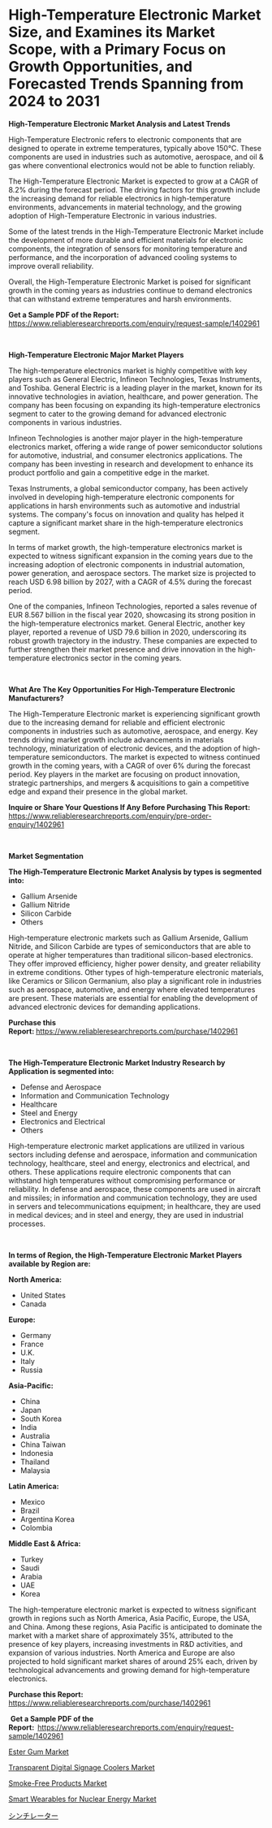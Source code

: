 <p><h1>High-Temperature Electronic Market Size, and Examines its Market Scope, with a Primary Focus on Growth Opportunities, and Forecasted Trends Spanning from 2024 to 2031</h1></p><p><strong>High-Temperature Electronic Market Analysis and Latest Trends</strong></p>
<p><p>High-Temperature Electronic refers to electronic components that are designed to operate in extreme temperatures, typically above 150°C. These components are used in industries such as automotive, aerospace, and oil & gas where conventional electronics would not be able to function reliably.</p><p>The High-Temperature Electronic Market is expected to grow at a CAGR of 8.2% during the forecast period. The driving factors for this growth include the increasing demand for reliable electronics in high-temperature environments, advancements in material technology, and the growing adoption of High-Temperature Electronic in various industries.</p><p>Some of the latest trends in the High-Temperature Electronic Market include the development of more durable and efficient materials for electronic components, the integration of sensors for monitoring temperature and performance, and the incorporation of advanced cooling systems to improve overall reliability.</p><p>Overall, the High-Temperature Electronic Market is poised for significant growth in the coming years as industries continue to demand electronics that can withstand extreme temperatures and harsh environments.</p></p>
<p><strong>Get a Sample PDF of the Report:&nbsp;</strong> <a href="https://www.reliableresearchreports.com/enquiry/request-sample/1402961">https://www.reliableresearchreports.com/enquiry/request-sample/1402961</a></p>
<p>&nbsp;</p>
<p><strong>High-Temperature Electronic Major Market Players</strong></p>
<p><p>The high-temperature electronics market is highly competitive with key players such as General Electric, Infineon Technologies, Texas Instruments, and Toshiba. General Electric is a leading player in the market, known for its innovative technologies in aviation, healthcare, and power generation. The company has been focusing on expanding its high-temperature electronics segment to cater to the growing demand for advanced electronic components in various industries.</p><p>Infineon Technologies is another major player in the high-temperature electronics market, offering a wide range of power semiconductor solutions for automotive, industrial, and consumer electronics applications. The company has been investing in research and development to enhance its product portfolio and gain a competitive edge in the market.</p><p>Texas Instruments, a global semiconductor company, has been actively involved in developing high-temperature electronic components for applications in harsh environments such as automotive and industrial systems. The company's focus on innovation and quality has helped it capture a significant market share in the high-temperature electronics segment.</p><p>In terms of market growth, the high-temperature electronics market is expected to witness significant expansion in the coming years due to the increasing adoption of electronic components in industrial automation, power generation, and aerospace sectors. The market size is projected to reach USD 6.98 billion by 2027, with a CAGR of 4.5% during the forecast period.</p><p>One of the companies, Infineon Technologies, reported a sales revenue of EUR 8.567 billion in the fiscal year 2020, showcasing its strong position in the high-temperature electronics market. General Electric, another key player, reported a revenue of USD 79.6 billion in 2020, underscoring its robust growth trajectory in the industry. These companies are expected to further strengthen their market presence and drive innovation in the high-temperature electronics sector in the coming years.</p></p>
<p>&nbsp;</p>
<p><strong>What Are The Key Opportunities For High-Temperature Electronic Manufacturers?</strong></p>
<p><p>The High-Temperature Electronic market is experiencing significant growth due to the increasing demand for reliable and efficient electronic components in industries such as automotive, aerospace, and energy. Key trends driving market growth include advancements in materials technology, miniaturization of electronic devices, and the adoption of high-temperature semiconductors. The market is expected to witness continued growth in the coming years, with a CAGR of over 6% during the forecast period. Key players in the market are focusing on product innovation, strategic partnerships, and mergers & acquisitions to gain a competitive edge and expand their presence in the global market.</p></p>
<p><strong>Inquire or Share Your Questions If Any Before Purchasing This Report:</strong> <a href="https://www.reliableresearchreports.com/enquiry/pre-order-enquiry/1402961">https://www.reliableresearchreports.com/enquiry/pre-order-enquiry/1402961</a></p>
<p>&nbsp;</p>
<p><strong>Market Segmentation</strong></p>
<p><strong>The High-Temperature Electronic Market Analysis by types is segmented into:</strong></p>
<p><ul><li>Gallium Arsenide</li><li>Gallium Nitride</li><li>Silicon Carbide</li><li>Others</li></ul></p>
<p><p>High-temperature electronic markets such as Gallium Arsenide, Gallium Nitride, and Silicon Carbide are types of semiconductors that are able to operate at higher temperatures than traditional silicon-based electronics. They offer improved efficiency, higher power density, and greater reliability in extreme conditions. Other types of high-temperature electronic materials, like Ceramics or Silicon Germanium, also play a significant role in industries such as aerospace, automotive, and energy where elevated temperatures are present. These materials are essential for enabling the development of advanced electronic devices for demanding applications.</p></p>
<p><strong>Purchase this Report:&nbsp;</strong><a href="https://www.reliableresearchreports.com/purchase/1402961">https://www.reliableresearchreports.com/purchase/1402961</a></p>
<p>&nbsp;</p>
<p><strong>The High-Temperature Electronic Market Industry Research by Application is segmented into:</strong></p>
<p><ul><li>Defense and Aerospace</li><li>Information and Communication Technology</li><li>Healthcare</li><li>Steel and Energy</li><li>Electronics and Electrical</li><li>Others</li></ul></p>
<p><p>High-temperature electronic market applications are utilized in various sectors including defense and aerospace, information and communication technology, healthcare, steel and energy, electronics and electrical, and others. These applications require electronic components that can withstand high temperatures without compromising performance or reliability. In defense and aerospace, these components are used in aircraft and missiles; in information and communication technology, they are used in servers and telecommunications equipment; in healthcare, they are used in medical devices; and in steel and energy, they are used in industrial processes.</p></p>
<p>&nbsp;</p>
<p><strong>In terms of Region, the High-Temperature Electronic Market Players available by Region are:</strong></p>
<p>
    <p> <strong> North America: </strong>
        <ul>
            <li>United States</li>
            <li>Canada</li>
        </ul>
        </p> 
    <p> <strong> Europe: </strong>
        <ul>
            <li>Germany</li>
            <li>France</li>
            <li>U.K.</li>
            <li>Italy</li>
            <li>Russia</li>
        </ul>
        </p> 
    <p> <strong> Asia-Pacific: </strong>
        <ul>
            <li>China</li>
            <li>Japan</li>
            <li>South Korea</li>
            <li>India</li>
            <li>Australia</li>
            <li>China Taiwan</li>
            <li>Indonesia</li>
            <li>Thailand</li>
            <li>Malaysia</li>
        </ul>
        </p> 
    <p> <strong> Latin America: </strong>
        <ul>
            <li>Mexico</li>
            <li>Brazil</li>
            <li>Argentina Korea</li>
            <li>Colombia</li>
        </ul>
        </p> 
    <p> <strong> Middle East & Africa: </strong>
        <ul>
            <li>Turkey</li>
            <li>Saudi</li>
            <li>Arabia</li>
            <li>UAE</li>
            <li>Korea</li>
        </ul>
    </p>
    </p>
<p><p>The high-temperature electronic market is expected to witness significant growth in regions such as North America, Asia Pacific, Europe, the USA, and China. Among these regions, Asia Pacific is anticipated to dominate the market with a market share of approximately 35%, attributed to the presence of key players, increasing investments in R&D activities, and expansion of various industries. North America and Europe are also projected to hold significant market shares of around 25% each, driven by technological advancements and growing demand for high-temperature electronics.</p></p>
<p><strong>Purchase this Report: </strong><a href="https://www.reliableresearchreports.com/purchase/1402961">https://www.reliableresearchreports.com/purchase/1402961</a></p>
<p>&nbsp;<strong>Get a Sample PDF of the Report:&nbsp;&nbsp;</strong><a href="https://www.reliableresearchreports.com/enquiry/request-sample/1402961">https://www.reliableresearchreports.com/enquiry/request-sample/1402961</a></p>
<p><strong></strong></p>
<p><p><a href="https://view.publitas.com/reportprime-1/global-ester-gum-market-size-and-market-trends-insights-and-projections-from-2024-to-2031/">Ester Gum Market</a></p><p><a href="https://view.publitas.com/reportprime-1/transparent-digital-signage-coolers-market-research-report-reveals-the-latest-trends-and-opportunities-of-this-market-for-period-from-2024-2031/">Transparent Digital Signage Coolers Market</a></p><p><a href="https://iodized-pantydraco-05c.notion.site/Smoke-Free-Products-Market-Share-Market-New-Trends-Analysis-Report-By-Type-By-Application-By-End-d45f77c3d73c49f090a687abcddcc511">Smoke-Free Products Market</a></p><p><a href="https://military-diascia-e68.notion.site/Smart-Wearables-for-Nuclear-Energy-Market-Dynamics-2024-2031-Also-about-Its-Market-Trends-Projecti-48e282d6a99c41f2b720d1b9f3790b3c">Smart Wearables for Nuclear Energy Market</a></p><p><a href="https://medium.com/@sandeepayare180/%E3%82%B7%E3%83%B3%E3%83%81%E3%83%AC%E3%83%BC%E3%82%BF%E3%83%BC%E3%83%9E%E3%83%BC%E3%82%B1%E3%83%83%E3%83%88%E3%81%AF-%E5%B8%82%E5%A0%B4%E3%82%B7%E3%82%A7%E3%82%A2-%E5%B8%82%E5%A0%B4%E5%8B%95%E5%90%91-%E5%B8%82%E5%A0%B4%E6%88%90%E9%95%B7%E3%81%AB%E9%96%A2%E3%81%99%E3%82%8B%E6%83%85%E5%A0%B1%E3%82%92%E6%8F%90%E4%BE%9B%E3%81%97%E3%81%BE%E3%81%99-916ceb22e54f">シンチレーター</a></p></p>